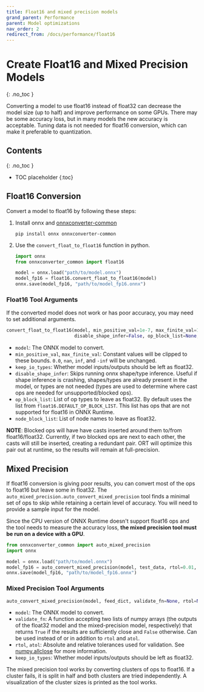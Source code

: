 ```yaml
---
title: Float16 and mixed precision models
grand_parent: Performance
parent: Model optimizations
nav_order: 2
redirect_from: /docs/performance/float16
---
```

# Create Float16 and Mixed Precision Models
{: .no_toc }

Converting a model to use float16 instead of float32 can decrease the model size (up to half) and improve performance on some GPUs. There may be some accuracy loss, but in many models the new accuracy is acceptable. Tuning data is not needed for float16 conversion, which can make it preferable to quantization.

## Contents
{: .no_toc }

* TOC placeholder
{:toc}

## Float16 Conversion
Convert a model to float16 by following these steps:

1. Install onnx and [onnxconverter-common](https://github.com/microsoft/onnxconverter-common)

    `pip install onnx onnxconverter-common`

2. Use the `convert_float_to_float16` function in python.
    ```python
    import onnx
    from onnxconverter_common import float16

    model = onnx.load("path/to/model.onnx")
    model_fp16 = float16.convert_float_to_float16(model)
    onnx.save(model_fp16, "path/to/model_fp16.onnx")
    ```

### Float16 Tool Arguments

If the converted model does not work or has poor accuracy, you may need to set additional arguments.

```python
convert_float_to_float16(model, min_positive_val=1e-7, max_finite_val=1e4, keep_io_types=False,
                         disable_shape_infer=False, op_block_list=None, node_block_list=None)
```

- `model`: The ONNX model to convert.
- `min_positive_val`, `max_finite_val`: Constant values will be clipped to these bounds. `0.0`, `nan`, `inf`, and `-inf` will be unchanged.
- `keep_io_types`: Whether model inputs/outputs should be left as float32.
- `disable_shape_infer`: Skips running onnx shape/type inference. Useful if shape inference is crashing, shapes/types are already present in the model, or types are not needed (types are used to determine where cast ops are needed for unsupported/blocked ops).
- `op_block_list`: List of op types to leave as float32. By default uses the list from `float16.DEFAULT_OP_BLOCK_LIST`. This list has ops that are not supported for float16 in ONNX Runtime.
- `node_block_list`: List of node names to leave as float32.

**NOTE**: Blocked ops will have have casts inserted around them to/from float16/float32. Currently, if two blocked ops are next to each other, the casts will still be inserted, creating a redundant pair. ORT will optimize this pair out at runtime, so the results will remain at full-precision.

## Mixed Precision

If float16 conversion is giving poor results, you can convert most of the ops to float16 but leave some in float32. The `auto_mixed_precision.auto_convert_mixed_precision` tool finds a minimal set of ops to skip while retaining a certain level of accuracy. You will need to provide a sample input for the model.

Since the CPU version of ONNX Runtime doesn't support float16 ops and the tool needs to measure the accuracy loss, **the mixed precision tool must be run on a device with a GPU**.

```python
from onnxconverter_common import auto_mixed_precision
import onnx

model = onnx.load("path/to/model.onnx")
model_fp16 = auto_convert_mixed_precision(model, test_data, rtol=0.01, atol=0.001, keep_io_types=True)
onnx.save(model_fp16, "path/to/model_fp16.onnx")
```

### Mixed Precision Tool Arguments

```python
auto_convert_mixed_precision(model, feed_dict, validate_fn=None, rtol=None, atol=None, keep_io_types=False)
```

- `model`: The ONNX model to convert.
- `validate_fn`: A function accepting two lists of numpy arrays (the outputs of the float32 model and the mixed-precision model, respectively) that returns `True` if the results are sufficiently close and `False` otherwise. Can be used instead of or in addition to `rtol` and `atol`.
- `rtol`, `atol`: Absolute and relative tolerances used for validation. See [numpy.allclose](https://numpy.org/doc/stable/reference/generated/numpy.allclose.html) for more information.
- `keep_io_types`: Whether model inputs/outputs should be left as float32.

The mixed precision tool works by converting clusters of ops to float16. If a cluster fails, it is split in half and both clusters are tried independently. A visualization of the cluster sizes is printed as the tool works.
